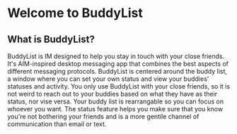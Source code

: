 # Welcome to BuddyList

## What is BuddyList?

BuddyList is IM designed to help you stay in touch with your close friends. It's AIM-inspired desktop messaging app that combines the best aspects of different messaging protocols. BuddyList is centered around the buddy list, a window where you can set your own status and view your buddies' statuses and activity. You only use BuddyList with your close friends, so it is not weird to reach out to your buddies based on what they have as their status, nor vise versa. Your buddy list is rearrangable so you can focus on whoever you want. The status feature helps you make sure that you know you're not bothering your friends and is a more gentile channel of communication than email or text.
